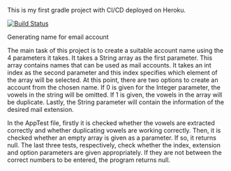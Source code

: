 This is my first gradle project with CI/CD deployed on Heroku.

[![Build Status](https://app.travis-ci.com/silansuslu/HW1.svg?branch=main)](https://app.travis-ci.com/silansuslu/HW1)

Generating name for email account

The main task of this project is to create a suitable account name using the 4 parameters it takes.
It takes a String array as the first parameter. This array contains names that can be used as mail accounts.
It takes an int index as the second parameter and this index specifies which element of the array will be selected.
At this point, there are two options to create an account from the chosen name. If 0 is given for the Integer parameter, the vowels in the string will be omitted. If 1 is given, the vowels in the array will be duplicate. 
Lastly, the String parameter will contain the information of the desired mail extension.

In the AppTest file, firstly it is checked whether the vowels are extracted correctly and whether duplicating vowels are working correctly. 
Then, it is checked whether an empty array is given as a parameter. If so, it returns null.
The last three tests, respectively, check whether the index, extension and option parameters are given appropriately. If they are not between the correct numbers to be entered, the program returns null.

